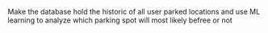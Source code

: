 <!-- New Future Ideas -->
Make the database hold the historic of all user parked locations and use ML learning to analyze which parking spot will most likely befree or not